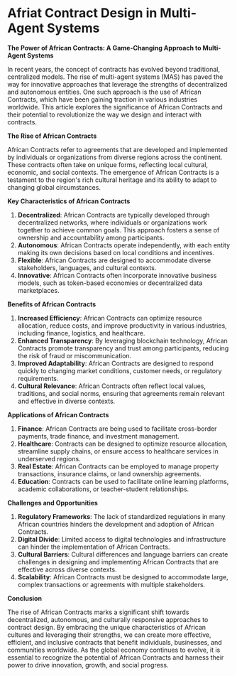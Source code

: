 # Afriat Contract Design in Multi-Agent Systems

**The Power of African Contracts: A Game-Changing Approach to Multi-Agent Systems**

In recent years, the concept of contracts has evolved beyond traditional, centralized models. The rise of multi-agent systems (MAS) has paved the way for innovative approaches that leverage the strengths of decentralized and autonomous entities. One such approach is the use of African Contracts, which have been gaining traction in various industries worldwide. This article explores the significance of African Contracts and their potential to revolutionize the way we design and interact with contracts.

**The Rise of African Contracts**

African Contracts refer to agreements that are developed and implemented by individuals or organizations from diverse regions across the continent. These contracts often take on unique forms, reflecting local cultural, economic, and social contexts. The emergence of African Contracts is a testament to the region's rich cultural heritage and its ability to adapt to changing global circumstances.

**Key Characteristics of African Contracts**

1. **Decentralized**: African Contracts are typically developed through decentralized networks, where individuals or organizations work together to achieve common goals. This approach fosters a sense of ownership and accountability among participants.
2. **Autonomous**: African Contracts operate independently, with each entity making its own decisions based on local conditions and incentives.
3. **Flexible**: African Contracts are designed to accommodate diverse stakeholders, languages, and cultural contexts.
4. **Innovative**: African Contracts often incorporate innovative business models, such as token-based economies or decentralized data marketplaces.

**Benefits of African Contracts**

1. **Increased Efficiency**: African Contracts can optimize resource allocation, reduce costs, and improve productivity in various industries, including finance, logistics, and healthcare.
2. **Enhanced Transparency**: By leveraging blockchain technology, African Contracts promote transparency and trust among participants, reducing the risk of fraud or miscommunication.
3. **Improved Adaptability**: African Contracts are designed to respond quickly to changing market conditions, customer needs, or regulatory requirements.
4. **Cultural Relevance**: African Contracts often reflect local values, traditions, and social norms, ensuring that agreements remain relevant and effective in diverse contexts.

**Applications of African Contracts**

1. **Finance**: African Contracts are being used to facilitate cross-border payments, trade finance, and investment management.
2. **Healthcare**: Contracts can be designed to optimize resource allocation, streamline supply chains, or ensure access to healthcare services in underserved regions.
3. **Real Estate**: African Contracts can be employed to manage property transactions, insurance claims, or land ownership agreements.
4. **Education**: Contracts can be used to facilitate online learning platforms, academic collaborations, or teacher-student relationships.

**Challenges and Opportunities**

1. **Regulatory Frameworks**: The lack of standardized regulations in many African countries hinders the development and adoption of African Contracts.
2. **Digital Divide**: Limited access to digital technologies and infrastructure can hinder the implementation of African Contracts.
3. **Cultural Barriers**: Cultural differences and language barriers can create challenges in designing and implementing African Contracts that are effective across diverse contexts.
4. **Scalability**: African Contracts must be designed to accommodate large, complex transactions or agreements with multiple stakeholders.

**Conclusion**

The rise of African Contracts marks a significant shift towards decentralized, autonomous, and culturally responsive approaches to contract design. By embracing the unique characteristics of African cultures and leveraging their strengths, we can create more effective, efficient, and inclusive contracts that benefit individuals, businesses, and communities worldwide. As the global economy continues to evolve, it is essential to recognize the potential of African Contracts and harness their power to drive innovation, growth, and social progress.
